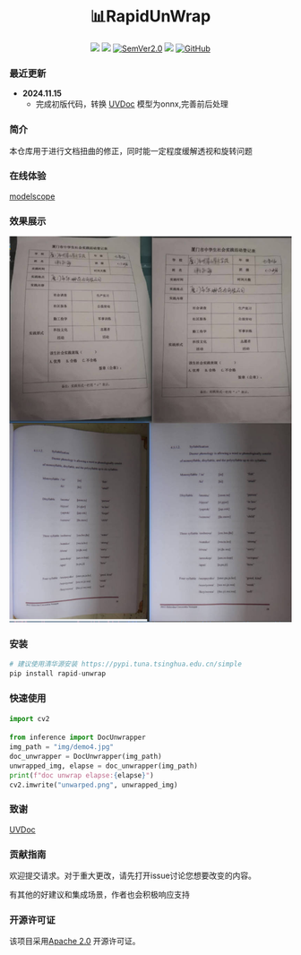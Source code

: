 <div align="center">
  <div align="center">
    <h1><b>📊RapidUnWrap</b></h1>
  </div>
  <a href=""><img src="https://img.shields.io/badge/Python->=3.8,<3.13-aff.svg"></a>
  <a href=""><img src="https://img.shields.io/badge/OS-Linux%2C%20Mac%2C%20Win-pink.svg"></a>
<a href="https://semver.org/"><img alt="SemVer2.0" src="https://img.shields.io/badge/SemVer-2.0-brightgreen"></a>
  <a href="https://github.com/psf/black"><img src="https://img.shields.io/badge/code%20style-black-000000.svg"></a>
  <a href="https://github.com/RapidAI/TableStructureRec/blob/c41bbd23898cb27a957ed962b0ffee3c74dfeff1/LICENSE"><img alt="GitHub" src="https://img.shields.io/badge/license-Apache 2.0-blue"></a>
</div>

### 最近更新

- **2024.11.15**
    - 完成初版代码，转换 [UVDoc](https://github.com/tanguymagne/UVDoc) 模型为onnx,完善前后处理


### 简介

本仓库用于进行文档扭曲的修正，同时能一定程度缓解透视和旋转问题


### 在线体验
[modelscope](https://www.modelscope.cn/studios/jockerK/DocUnwrap)
### 效果展示
![res_show.jpg](preview.jpg)

### 安装
``` python {linenos=table}
# 建议使用清华源安装 https://pypi.tuna.tsinghua.edu.cn/simple
pip install rapid-unwrap
```

### 快速使用

``` python {linenos=table}
import cv2

from inference import DocUnwrapper
img_path = "img/demo4.jpg"
doc_unwrapper = DocUnwrapper(img_path)
unwrapped_img, elapse = doc_unwrapper(img_path)
print(f"doc unwrap elapse:{elapse}")
cv2.imwrite("unwarped.png", unwrapped_img)

```


### 致谢

[UVDoc](https://github.com/tanguymagne/UVDoc)


### 贡献指南

欢迎提交请求。对于重大更改，请先打开issue讨论您想要改变的内容。

有其他的好建议和集成场景，作者也会积极响应支持

### 开源许可证

该项目采用[Apache 2.0](https://github.com/RapidAI/TableStructureRec/blob/c41bbd23898cb27a957ed962b0ffee3c74dfeff1/LICENSE)
开源许可证。

